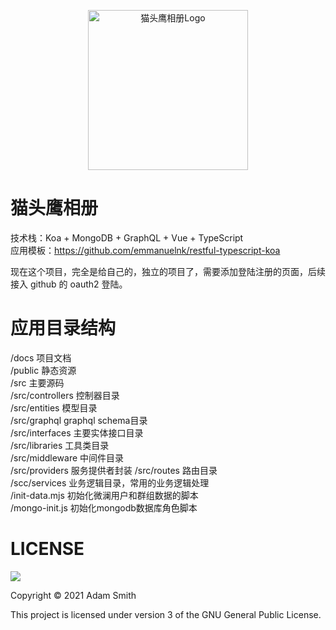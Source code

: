 <p align="center">
  <a href="http://owl.liushenhai.com">
    <img width="256" height="256" src="https://cos.ap-guangzhou.myqcloud.com/images-1251976096/owl-photo/logo/logo.png" alt="猫头鹰相册Logo">
  </a>
</p>

# 猫头鹰相册


技术栈：Koa + MongoDB + GraphQL + Vue + TypeScript     
应用模板：https://github.com/emmanuelnk/restful-typescript-koa    

现在这个项目，完全是给自己的，独立的项目了，需要添加登陆注册的页面，后续接入 github 的 oauth2 登陆。  


应用目录结构
==========

/docs 项目文档    
/public 静态资源    
/src 主要源码   
/src/controllers 控制器目录   
/src/entities 模型目录   
/src/graphql graphql schema目录   
/src/interfaces 主要实体接口目录    
/src/libraries 工具类目录   
/src/middleware 中间件目录    
/src/providers 服务提供者封装 
/src/routes 路由目录    
/scc/services 业务逻辑目录，常用的业务逻辑处理  
/init-data.mjs 初始化微澜用户和群组数据的脚本   
/mongo-init.js 初始化mongodb数据库角色脚本    

LICENSE
=======

![](http://www.gnu.org/graphics/gplv3-127x51.png)

Copyright © 2021 Adam Smith

This project is licensed under version 3 of the GNU General Public License.
